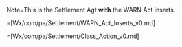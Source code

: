 Note=This is the Settlement Agt <b>with</b> the WARN Act inserts.

=[Wx/com/pa/Settlement/WARN_Act_Inserts_v0.md]

=[Wx/com/pa/Settlement/Class_Action_v0.md]